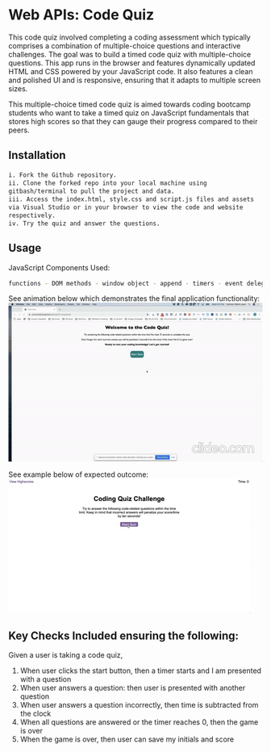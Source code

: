 # Web APIs: Code Quiz

This code quiz involved completing a coding assessment which typically comprises a combination of multiple-choice questions and interactive challenges. The goal was to build a timed code quiz with multiple-choice questions. This app runs in the browser and features dynamically updated HTML and CSS powered by your JavaScript code. It also features a clean and polished UI and is responsive, ensuring that it adapts to multiple screen sizes.

This multiple-choice timed code quiz is aimed towards coding bootcamp students who want to take a timed quiz on JavaScript fundamentals that stores high scores so that they can gauge their progress compared to their peers.

## Installation
```
i. Fork the Github repository.
ii. Clone the forked repo into your local machine using gitbash/terminal to pull the project and data.
iii. Access the index.html, style.css and script.js files and assets via Visual Studio or in your browser to view the code and website respectively.  
iv. Try the quiz and answer the questions.
```

## Usage
JavaScript Components Used:
```bash
functions - DOM methods - window object - append - timers - event delegation - client-side storage - 
```

See animation below which demonstrates the final application functionality:
![Code Quiz Complete](/assets/Code-Quiz-Demo.gif)

See example below of expected outcome:
![Code Quiz](/assets/04-web-apis-homework-demo.gif)

## Key Checks Included ensuring the following:
Given a user is taking a code quiz,
1. When user clicks the start button, then a timer starts and I am presented with a question
2. When user answers a question: then user is presented with another question
3. When user answers a question incorrectly, then time is subtracted from the clock
4. When all questions are answered or the timer reaches 0, then the game is over
5. When the game is over, then user can save my initials and score